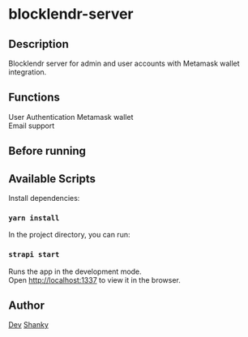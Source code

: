 # blocklendr-server

## Description

Blocklendr server for admin and user accounts with Metamask wallet integration.

## Functions

User Authentication
Metamask wallet  
Email support

## Before running


## Available Scripts

Install dependencies:

### `yarn install`

In the project directory, you can run:

### `strapi start`

Runs the app in the development mode.<br>
Open [http://localhost:1337](http://localhost:1337) to view it in the browser.

## Author

 [Dev](https://github.com/devilla)
 [Shanky](https://github.com/ShankyRana)
